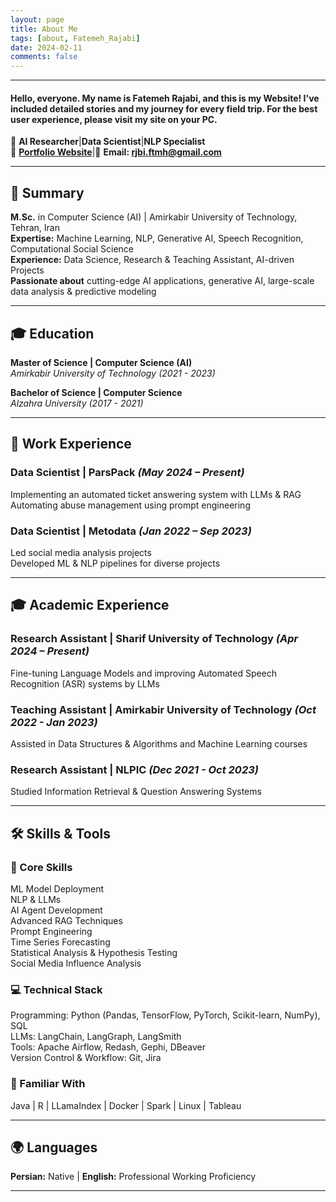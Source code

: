 ```yaml
---
layout: page
title: About Me
tags: [about, Fatemeh_Rajabi]
date: 2024-02-11
comments: false
---
```


---
#### Hello, everyone. My name is Fatemeh Rajabi, and this is my Website! I've included detailed stories and my journey for every field trip. For the best user experience, please visit my site on your PC.  

🚀 **AI Researcher**|**Data Scientist**|**NLP Specialist**  
🔗 **[Portfolio Website](https://rjbi-ftmh.github.io/)**|📩 **Email: rjbi.ftmh@gmail.com**

---

## **🔹 Summary**  
**M.Sc.** in Computer Science (AI) | Amirkabir University of Technology, Tehran, Iran  
**Expertise:** Machine Learning, NLP, Generative AI, Speech Recognition, Computational Social Science  
**Experience:** Data Science, Research & Teaching Assistant, AI-driven Projects  
**Passionate about** cutting-edge AI applications, generative AI, large-scale data analysis & predictive modeling

---

## **🎓 Education**  

**Master of Science | Computer Science (AI)**  
*Amirkabir University of Technology (2021 - 2023)*  

**Bachelor of Science | Computer Science**  
*Alzahra University (2017 - 2021)*  

---

## **💼 Work Experience**  

### **Data Scientist | ParsPack** *(May 2024 – Present)*  
Implementing an automated ticket answering system with LLMs & RAG  
Automating abuse management using prompt engineering  

### **Data Scientist | Metodata** *(Jan 2022 – Sep 2023)*  
Led social media analysis projects  
Developed ML & NLP pipelines for diverse projects  

---

## **🎓 Academic Experience**  

### **Research Assistant | Sharif University of Technology** *(Apr 2024 – Present)*  
Fine-tuning Language Models and improving Automated Speech Recognition (ASR) systems by LLMs

### **Teaching Assistant | Amirkabir University of Technology** *(Oct 2022 - Jan 2023)*  
Assisted in Data Structures & Algorithms and Machine Learning courses  

### **Research Assistant | NLPIC** *(Dec 2021 - Oct 2023)*  
Studied Information Retrieval & Question Answering Systems

---

## **🛠 Skills & Tools**  

### **🌟 Core Skills**  
ML Model Deployment  
NLP & LLMs  
AI Agent Development  
Advanced RAG Techniques  
Prompt Engineering  
Time Series Forecasting  
Statistical Analysis & Hypothesis Testing  
Social Media Influence Analysis  

### **💻 Technical Stack**  
Programming: Python (Pandas, TensorFlow, PyTorch, Scikit-learn, NumPy), SQL  
LLMs: LangChain, LangGraph, LangSmith  
Tools: Apache Airflow, Redash, Gephi, DBeaver  
Version Control & Workflow: Git, Jira  

### **📌 Familiar With**  
Java | R | LLamaIndex | Docker | Spark | Linux | Tableau  

---

## **🌍 Languages**  
**Persian:** Native | **English:** Professional Working Proficiency  

---
